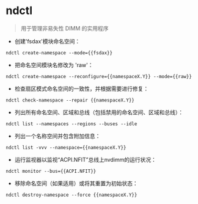 # ndctl

> 用于管理非易失性 DIMM 的实用程序

- 创建'fsdax'模块命名空间：

`ndctl create-namespace --mode={{fsdax}}`

- 把命名空间模块名修改为 'raw'：

`ndctl create-namespace --reconfigure={{namespaceX.Y}} --mode={{raw}}`

- 检查扇区模式命名空间的一致性，并根据需要进行修复：

`ndctl check-namespace --repair {{namespaceX.Y}}`

- 列出所有命名空间、区域和总线（包括禁用的命名空间、区域和总线）：

`ndctl list --namespaces --regions --buses --idle`

- 列出一个名称空间并包含附加信息：

`ndctl list -vvv --namespace={{namespaceX.Y}}`

- 运行监视器以监视“ACPI.NFIT”总线上nvdimm的运行状况：

`ndctl monitor --bus={{ACPI.NFIT}}`

- 移除命名空间（如果适用）或将其重置为初始状态：

`ndctl destroy-namespace --force {{namespaceX.Y}}`

[#]: contributors: ([~_~小白（）]，[runningwater]，[蔚然]，[Judie])